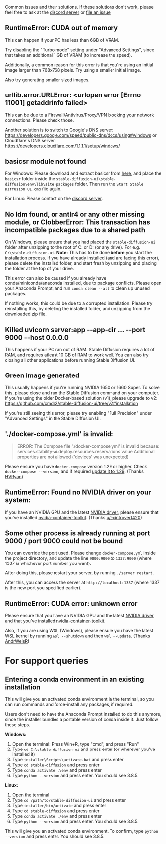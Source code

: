 Common issues and their solutions. If these solutions don't work, please feel free to ask at the [discord server](https://discord.com/invite/u9yhsFmEkB) or [file an issue](https://github.com/cmdr2/stable-diffusion-ui/issues).

## RuntimeError: CUDA out of memory
This can happen if your PC has less than 6GB of VRAM.

Try disabling the "Turbo mode" setting under "Advanced Settings", since that takes an additional 1 GB of VRAM (to increase the speed).

Additionally, a common reason for this error is that you're using an initial image larger than 768x768 pixels. Try using a smaller initial image.

Also try generating smaller sized images.

## urllib.error.URLError: <urlopen error [Errno 11001] getaddrinfo failed>
This can be due to a Firewall/Antivirus/Proxy/VPN blocking your network connections. Please check those.

Another solution is to switch to Google's DNS server: https://developers.google.com/speed/public-dns/docs/using#windows or Cloudflare's DNS server: https://developers.cloudflare.com/1.1.1.1/setup/windows/

## basicsr module not found
For Windows: Please download and extract basicsr from [here](https://github.com/cmdr2/stable-diffusion-ui/releases/download/v2.16/basicsr-win64.zip), and place the `basicsr` folder inside the `stable-diffusion-ui\stable-diffusion\env\lib\site-packages` folder. Then run the `Start Stable Diffusion UI.cmd` file again.

For Linux: Please contact on the [discord server](https://discord.com/invite/u9yhsFmEkB).

## No ldm found, or antlr4 or any other missing module, or ClobberError: This transaction has incompatible packages due to a shared path
On Windows, please ensure that you had placed the `stable-diffusion-ui` folder after unzipping to the root of C: or D: (or any drive). For e.g. `C:\stable-diffusion-ui`. **Note:** This has to be done **before** you start the installation process. If you have already installed (and are facing this error), please delete the installed folder, and start fresh by unzipping and placing the folder at the top of your drive.

This error can also be caused if you already have conda/miniconda/anaconda installed, due to package conflicts. Please open your Anaconda Prompt, and run `conda clean --all` to clean up unused packages.

If nothing works, this could be due to a corrupted installation. Please try reinstalling this, by deleting the installed folder, and unzipping from the downloaded zip file.

## Killed uvicorn server:app --app-dir ... --port 9000 --host 0.0.0.0
This happens if your PC ran out of RAM. Stable Diffusion requires a lot of RAM, and requires atleast 10 GB of RAM to work well. You can also try closing all other applications before running Stable Diffusion UI.

## Green image generated
This usually happens if you're running NVIDIA 1650 or 1660 Super. To solve this, please close and run the Stable Diffusion command on your computer. If you're using the older Docker-based solution (v1), please upgrade to v2: https://github.com/cmdr2/stable-diffusion-ui/tree/v2#installation

If you're still seeing this error, please try enabling "Full Precision" under "Advanced Settings" in the Stable Diffusion UI.

## './docker-compose.yml' is invalid:
> ERROR: The Compose file './docker-compose.yml' is invalid because:
> services.stability-ai.deploy.resources.reservations value Additional properties are not allowed ('devices' was unexpected)

Please ensure you have `docker-compose` version 1.29 or higher. Check `docker-compose --version`, and if required [update it to 1.29](https://docs.docker.com/compose/install/). (Thanks [HVRyan](https://github.com/HVRyan))

## RuntimeError: Found no NVIDIA driver on your system:
If you have an NVIDIA GPU and the latest [NVIDIA driver](http://www.nvidia.com/Download/index.aspx), please ensure that you've installed [nvidia-container-toolkit](https://stackoverflow.com/a/58432877). (Thanks [u/exintrovert420](https://www.reddit.com/user/exintrovert420/))

## Some other process is already running at port 9000 / port 9000 could not be bound
You can override the port used. Please change `docker-compose.yml` inside the project directory, and update the line `9000:9000` to `1337:9000` (where 1337 is whichever port number you want).

After doing this, please restart your server, by running `./server restart`.

After this, you can access the server at `http://localhost:1337` (where 1337 is the new port you specified earlier).

## RuntimeError: CUDA error: unknown error
Please ensure that you have an NVIDIA GPU and the latest [NVIDIA driver](http://www.nvidia.com/Download/index.aspx), and that you've installed [nvidia-container-toolkit](https://stackoverflow.com/a/58432877).

Also, if you are using WSL (Windows), please ensure you have the latest WSL kernel by running `wsl --shutdown` and then `wsl --update`. (Thanks [AndrWeisR](https://github.com/AndrWeisR))

# For support queries
## Entering a conda environment in an existing installation
This will give you an activated conda environment in the terminal, so you can run commands and force-install any packages, if required.

Users don't need to have the Anaconda Prompt installed to do this anymore, since the installer bundles a portable version of conda inside it. Just follow these steps.

**Windows:**
1. Open the terminal: Press Win+R, type "cmd", and press "Run"
2. Type `cd C:\stable-diffusion-ui` and press enter (or wherever you've installed it)
3. Type `installer\Scripts\activate.bat` and press enter
4. Type `cd stable-diffusion` and press enter
5. Type `conda activate .\env` and press enter
6. Type `python --version` and press enter. You should see 3.8.5.

**Linux:**
1. Open the terminal
2. Type `cd /path/to/stable-diffusion-ui` and press enter
3. Type `installer/bin/activate` and press enter
4. Type `cd stable-diffusion` and press enter
5. Type `conda activate ./env` and press enter
6. Type `python --version` and press enter. You should see 3.8.5.

This will give you an activated conda environment. To confirm, type `python --version` and press enter. You should see 3.8.5.
